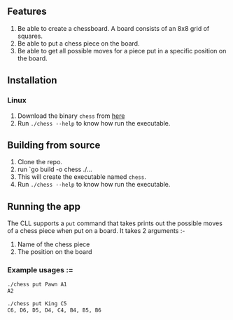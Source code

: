 ## Features
1. Be able to create a chessboard. A board consists of an 8x8 grid of squares.
2. Be able to put a chess piece on the board.
3. Be able to get all possible moves for a piece put in a specific position on the board.

## Installation

### Linux

1. Download the binary `chess` from [here](https://github.com/DragonBuilder/chess/releases/tag/v0.1) 
2. Run `./chess --help` to know how run the executable.

## Building from source
1. Clone the repo.
2. run `go build -o chess ./...
3. This will create the executable named `chess`.
4. Run `./chess --help` to know how run the executable.

## Running the app
The CLL supports a `put` command that takes prints out the possible moves of a chess piece when put on a board. It takes 2 arguments :- 
   1. Name of the chess piece
   2. The position on the board

### Example usages := 
 
```bash
./chess put Pawn A1
A2
```
 
```bash
./chess put King C5
C6, D6, D5, D4, C4, B4, B5, B6
```